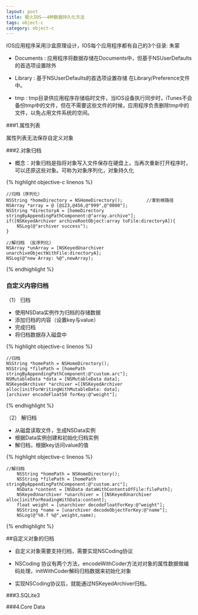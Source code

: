 ```yaml
---
layout: post
title: 极火IOS——4种数据持久化方法
tags: object-c
category: object-c
---
```


IOS应用程序采用沙盒原理设计，IOS每个应用程序都有自己的3个目录:
朱蒙
- Documents : 应用程序将数据存储在Documents中，但基于NSUserDefaults的首选项设置除外

- Library   : 基于NSUserDefaults的首选项设置存储 在Library/Preference文件中。

- tmp  	    : tmp目录供应用程序存储临时文件，当IOS设备执行同步时，iTunes不会备份tmp中的文件，但在不需要这些文件的时候，应用程序负责删除tmp中的文件，以免占用文件系统的空间。


###1.属性列表

属性列表无法保存自定义对象 



###2.对象归档

- 概念：对象归档是指将对象写入文件保存在硬盘上，当再次重新打开程序时，可以还原这些对象。可称为对象序列化，对象持久化

{% highlight objective-c linenos %}
	
	//归档（序列化）
	NSString *homeDirectory = NSHomeDirectory();         //拿到根路径		
	NSArray *array = @ [@123,@456,@"999",@"0000"];
	NSString *directoryA = [homeDirectory stringByAppendingPathComponent:@"array.archive"];
	if([NSKeyedArchiver archiveRootObject:array toFile:directoryA]){
		NSLog(@"archiver success");
	}
	
	//解归档 （反序列化）
	NSArray *unArray = [NSKeyedUnarchiver unarchiveObjectWithFile:directoryA];
	NSLog(@"new Array: %@",newArray);
	
{% endhighlight %}	

### 自定义内容归档
 
 （1） 归档
	
* 使用NSData实例作为归档的存储数据
* 添加归档的内容（设置key与value）
* 完成归档
* 将归档数据存入磁盘中
	
{% highlight objective-c linenos %}
	
	//归档
	NSString *homePath = NSHomeDirectory();
	NSString *filePath = [homePath stringByAppendingPathComponent:@"custom.arc"];
	NSMutableData *data = [NSMutableData data];
	NSKeyedArchiver *archiver =[[NSKeyedArchiver alloc]initForWritingWithMutableData: data];
	[archiver encodeFloat50 forKey:@"weight"]; 
	
	
{% endhighlight %}	

（2） 解归档

* 从磁盘读取文件，生成NSData实例
* 根据Data实例创建和初始化归档实例
* 解归档，根据key访问value的值	

{% highlight objective-c linenos %}
  
    //解归档
        NSString *homePath = NSHomeDirectory();
        NSString *filePath = [homePath stringByAppendingPathComponent:@"custom.arc"];
        NSData *content = [NSData dataWithContentsOfFile:filePath];
        NSKeyedUnarchiver *unarchiver = [[NSKeyedUnarchiver alloc]initForReadingWithData:content];
        float weight = [unarchiver decodeFloatForKey:@"weight"];
        NSString *name = [unarchiver decodeObjectForKey:@"name"];
        NSLog(@"%0.f %@",weight,name);

{% endhighlight %}	

##自定义对象的归档

- 自定义对象需要支持归档，需要实现NSCoding协议

- NSCoding 协议有两个方法，encodeWithCoder方法对对象的属性数据做编码处理，initWithCoder解码归档数据来初始化对象

- 实现NSCoding协议后，就能通过NSKeyedArchiver归档。
 

###3.SQLite3

 
 
###4.Core Data